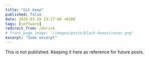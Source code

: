 ```yaml
---
title: "Git keep"
published: false
date: 2025-03-29 23:17:00 +0100
tags: [software]
redirect_from: /derisk
# front_page_image: '/images/posts/black-boxes/cover.png'
excerpt: "Some excerpt"
---
```


This is not published. Keeping it here as reference for future
posts.
